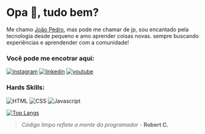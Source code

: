 # Opa :wave:, tudo bem?

Me chamo [João Pedro](https://jotapeh-site.vercel.app), mas pode me chamar de jp, sou encantado pela tecnologia desde pequeno e amo aprender coisas novas.
sempre buscando experiências e aprendender com a comunidade!

### Você pode me encotrar aqui:

[![instagram](https://img.shields.io/badge/Instagram-E4405F?style=for-the-badge&logo=instagram&logoColor=white)](https://www.instagram.com/jotapeh.js)
[![linkedin](https://img.shields.io/badge/LinkedIn-0077B5?style=for-the-badge&logo=linkedin&logoColor=white)](https://www.linkedin.com/in/jo%C3%A3o-pedro-aguiar-393632295)
[![youtube](https://img.shields.io/badge/YouTube-FF0000?style=for-the-badge&logo=youtube&logoColor=white)](https://www.youtube.com/@Jotapeh_js)

### Hards Skills:
![HTML](https://img.shields.io/badge/HTML5-E34F26?style=for-the-badge&logo=html5&logoColor=white)
![CSS](https://img.shields.io/badge/CSS3-1572B6?style=for-the-badge&logo=css3&logoColor=white)
![Javascript](https://img.shields.io/badge/JavaScript-323330?style=for-the-badge&logo=javascript&logoColor=F7DF1E)

[![Top Langs](https://github-readme-stats.vercel.app/api/top-langs/?username=Jotapehh)](https://github.com/Jotapehh)
> *Código limpo reflete a mente do programador* - **Robert C.**

